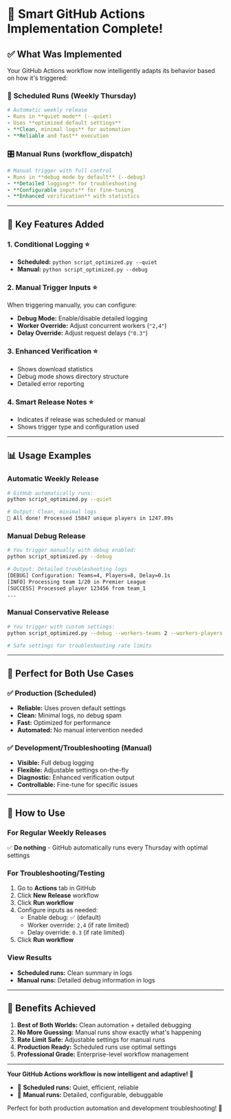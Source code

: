 # 🎯 Smart GitHub Actions Implementation Complete!

## ✅ **What Was Implemented**

Your GitHub Actions workflow now intelligently adapts its behavior based on how it's triggered:

### 📅 **Scheduled Runs (Weekly Thursday)**
```yaml
# Automatic weekly release
- Runs in **quiet mode** (--quiet)
- Uses **optimized default settings**
- **Clean, minimal logs** for automation
- **Reliable and fast** execution
```

### 🎛️ **Manual Runs (workflow_dispatch)**
```yaml
# Manual trigger with full control
- Runs in **debug mode by default** (--debug)
- **Detailed logging** for troubleshooting
- **Configurable inputs** for fine-tuning
- **Enhanced verification** with statistics
```

---

## 🚀 **Key Features Added**

### 1. **Conditional Logging** ⭐
- **Scheduled:** `python script_optimized.py --quiet`
- **Manual:** `python script_optimized.py --debug`

### 2. **Manual Trigger Inputs** ⭐
When triggering manually, you can configure:
- **Debug Mode:** Enable/disable detailed logging
- **Worker Override:** Adjust concurrent workers (`"2,4"`)
- **Delay Override:** Adjust request delays (`"0.3"`)

### 3. **Enhanced Verification** ⭐
- Shows download statistics
- Debug mode shows directory structure
- Detailed error reporting

### 4. **Smart Release Notes** ⭐
- Indicates if release was scheduled or manual
- Shows trigger type and configuration used

---

## 📊 **Usage Examples**

### **Automatic Weekly Release**
```bash
# GitHub automatically runs:
python script_optimized.py --quiet

# Output: Clean, minimal logs
🎉 All done! Processed 15847 unique players in 1247.89s
```

### **Manual Debug Release**
```bash
# You trigger manually with debug enabled:
python script_optimized.py --debug

# Output: Detailed troubleshooting logs
[DEBUG] Configuration: Teams=4, Players=8, Delay=0.1s
[INFO] Processing team 1/20 in Premier League
[SUCCESS] Processed player 123456 from team_1
...
```

### **Manual Conservative Release**
```bash
# You trigger with custom settings:
python script_optimized.py --debug --workers-teams 2 --workers-players 4 --delay 0.3

# Safe settings for troubleshooting rate limits
```

---

## 🎯 **Perfect for Both Use Cases**

### ✅ **Production (Scheduled)**
- **Reliable:** Uses proven default settings
- **Clean:** Minimal logs, no debug spam  
- **Fast:** Optimized for performance
- **Automated:** No manual intervention needed

### ✅ **Development/Troubleshooting (Manual)**
- **Visible:** Full debug logging
- **Flexible:** Adjustable settings on-the-fly
- **Diagnostic:** Enhanced verification output
- **Controllable:** Fine-tune for specific issues

---

## 🔧 **How to Use**

### **For Regular Weekly Releases**
✅ **Do nothing** - GitHub automatically runs every Thursday with optimal settings

### **For Troubleshooting/Testing**
1. Go to **Actions** tab in GitHub
2. Click **New Release** workflow
3. Click **Run workflow**
4. Configure inputs as needed:
   - Enable debug: ✅ (default)
   - Worker override: `2,4` (if rate limited)
   - Delay override: `0.3` (if rate limited)
5. Click **Run workflow**

### **View Results**
- **Scheduled runs:** Clean summary in logs
- **Manual runs:** Detailed debug information in logs

---

## 🎉 **Benefits Achieved**

1. **Best of Both Worlds:** Clean automation + detailed debugging
2. **No More Guessing:** Manual runs show exactly what's happening
3. **Rate Limit Safe:** Adjustable settings for manual runs
4. **Production Ready:** Scheduled runs use optimal settings
5. **Professional Grade:** Enterprise-level workflow management

---

**Your GitHub Actions workflow is now intelligent and adaptive! 🧠**

- 📅 **Scheduled runs:** Quiet, efficient, reliable
- 🔧 **Manual runs:** Detailed, configurable, debuggable

Perfect for both production automation and development troubleshooting! 🎯
